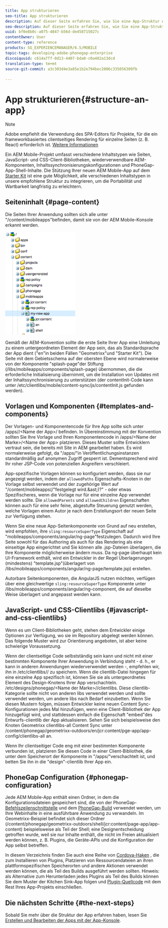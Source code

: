```yaml
---
title: App strukturieren
seo-title: App strukturieren
description: Auf dieser Seite erfahren Sie, wie Sie eine App-Struktur erstellen. Diese Seite beschreibt, wie Vorlagen und Komponenten zusammen mit Informationen zu JavaScript und CSS Clientlibs strukturiert werden.
seo-description: Auf dieser Seite erfahren Sie, wie Sie eine App-Struktur erstellen. Diese Seite beschreibt, wie Vorlagen und Komponenten zusammen mit Informationen zu JavaScript und CSS Clientlibs strukturiert werden.
uuid: bf0e8b0c-a075-4847-b56d-de458715027c
contentOwner: User
content-type: reference
products: SG_EXPERIENCEMANAGER/6.5/MOBILE
topic-tags: developing-adobe-phonegap-enterprise
discoiquuid: c614a7ff-0d13-4407-bda0-c0a402a13dcd
translation-type: tm+mt
source-git-commit: a3c303d4e3a85e1b2e794bec2006c335056309fb

---
```



# App strukturieren{#structure-an-app}

>[!NOTE]
>
>Adobe empfiehlt die Verwendung des SPA-Editors für Projekte, für die ein frameworkbasiertes clientseitiges Rendering für einzelne Seiten (z. B. React) erforderlich ist. [Weitere Informationen](/help/sites-developing/spa-overview.md)

Ein AEM Mobile-Projekt umfasst verschiedene Inhaltstypen wie Seiten, JavaScript- und CSS-Client-Bibliotheken, wiederverwendbare AEM-Komponenten, Inhaltssynchronisierungskonfigurationen und PhoneGap-App-Shell-Inhalte. Die Stützung Ihrer neuen AEM Mobile-App auf dem [Starter Kit](https://github.com/Adobe-Marketing-Cloud-Apps/aem-phonegap-starter-kit) ist eine gute Möglichkeit, alle verschiedenen Inhaltstypen in unsere empfohlene Struktur zu integrieren, um die Portabilität und Wartbarkeit langfristig zu erleichtern.

## Seiteninhalt {#page-content}

Die Seiten Ihrer Anwendung sollten sich alle unter &quot;/content/mobileapps&quot;befinden, damit sie von der AEM Mobile-Konsole erkannt werden.

![chlimage_1-52](assets/chlimage_1-52.png)

Gemäß der AEM-Konvention sollte die erste Seite Ihrer App eine Umleitung zu einem untergeordneten Element der App sein, das als Standardsprache der App dient (&quot;en&quot;in beiden Fällen &quot;Geometrixx&quot;und &quot;Starter Kit&quot;). Die Seite mit dem Gebietsschema auf der obersten Ebene wird normalerweise von der Komponente &quot;splash-page&quot;der Stiftung (/libs/mobileapps/components/splash-page) übernommen, die die erforderliche Initialisierung übernimmt, um die Installation von Updates mit der Inhaltssynchronisierung zu unterstützen (der contentInit-Code kann unter /etc/clientlibs/mobile/content-sync/js/contentInit.js gefunden werden).

## Vorlagen und Komponenten {#templates-and-components}

Der Vorlagen- und Komponentencode für Ihre App sollte sich unter /apps//&lt;Name der App>/ befinden. In Übereinstimmung mit der Konvention sollten Sie Ihre Vorlage und Ihren Komponentencode in /apps/&lt;Name der Marke>/&lt;Name der App> platzieren. Dieses Muster sollte Entwicklern vertraut sein, die bereits mit Site in AEM gearbeitet haben. Es wird normalerweise gefolgt, da &quot;/apps/&quot;in Veröffentlichungsinstanzen standardmäßig auf anonymen Zugriff gesperrt ist. Dementsprechend wird Ihr roher JSP-Code von potenziellen Angreifern verschleiert.

App-spezifische Vorlagen können so konfiguriert werden, dass sie nur angezeigt werden, indem der `allowedPaths` Eigenschafts-Knoten in der Vorlage selbst verwendet und der zugehörige Wert auf &quot;/content/mobileapps(/&quot;festgelegt wird.&amp;ast;)?&quot; - oder etwas Spezifischeres, wenn die Vorlage nur für eine einzelne App verwendet werden sollte. Die `allowedParents` und `allowedChildren` Eigenschaften können auch für eine sehr feine, abgestufte Steuerung genutzt werden, welche Vorlagen einem Autor je nach dem Erstellungsort der neuen Seite zur Verfügung stehen.

Wenn Sie eine neue App-Seitenkomponente von Grund auf neu erstellen, wird empfohlen, ihre `sling:resourceSuperType` Eigenschaft auf &quot;mobileapps/components/angular/ng-page&quot;festzulegen. Dadurch wird Ihre Seite sowohl für das Authoring als auch für das Rendering als eine einseitige App eingerichtet und Sie können alle .jsp-Dateien überlagern, die Ihre Komponente möglicherweise ändern muss. Da ng-page überhaupt kein UI-Framework enthält, wird ein Entwickler in der Regel Überlagerungen (mindestens) &quot;template.jsp&quot;(überlagert von /libs/mobileapps/components/angular/ng-page/template.jsp) erstellen.

Autorbare Seitenkomponenten, die AngularJS nutzen möchten, verfügen über eine gleichwertige `sling:resourceSuperType` Komponente unter /libs/mobileapps/components/angular/ng-component, die auf dieselbe Weise überlagert und angepasst werden kann.

## JavaScript- und CSS-Clientlibs {#javascript-and-css-clientlibs}

Wenn es um Client-Bibliotheken geht, stehen dem Entwickler einige Optionen zur Verfügung, wo sie im Repository abgelegt werden können. Das folgende Muster wird zur Orientierung angeboten, ist aber keine schwierige Voraussetzung.

Wenn der clientseitige Code selbstständig sein kann und nicht mit einer bestimmten Komponente Ihrer Anwendung in Verbindung steht - d. h., er kann in anderen Anwendungen wiederverwendet werden -, empfehlen wir, ihn in /etc/clientlibs// zu speichern. Wenn die clientlib-Datei hingegen für eine einzelne App spezifisch ist, können Sie sie als untergeordnetes Element des Design-Knotens Ihrer App verschachteln. /etc/designs/phonegap/&lt;Name der Marke>//clientlibs. Diese clientlib-Kategorie sollte nicht von anderen libs verwendet werden und sollte verwendet werden, um andere libs nach Bedarf einzubetten. Wenn Sie diesen Mustern folgen, müssen Entwickler keine neuen Content Sync-Konfigurationen jedes Mal hinzufügen, wenn eine Client-Bibliothek der App hinzugefügt wird, und stattdessen einfach die Eigenschaft &quot;embed&quot;des Entwurfs-clientlib der App aktualisieren. Sehen Sie sich beispielsweise den Knoten Geometrixx clientlibs-all Content Sync unter /content/phonegap/geometrixx-outdoors/en/jcr:content/pge-app/app-config/clientlibs-all an.

Wenn Ihr clientseitiger Code eng mit einer bestimmten Komponente verbunden ist, platzieren Sie diesen Code in einer Client-Bibliothek, die unter dem Speicherort der Komponente in &quot;/apps/&quot;verschachtelt ist, und betten Sie ihn in die &quot;design&quot;-clientlib Ihrer App ein.

## PhoneGap Configuration {#phonegap-configuration}

Jede AEM Mobile-App enthält einen Ordner, in dem die Konfigurationsdateien gespeichert sind, die von der PhoneGap- [Befehlszeilenschnittstelle](https://github.com/phonegap/phonegap-cli) und dem [PhoneGap-Build](https://build.phonegap.com/) verwendet werden, um Ihre Webinhalte in eine ausführbare Anwendung zu verwandeln. Im Geometrixx-Beispiel befindet sich dieser Ordner (/content/phonegap/geometrixx-outdoors/shell/jcr:content/page-app/app-content) beispielsweise als Teil der Shell; eine Designentscheidung getroffen wurde, weil sie nur Inhalte enthält, die nicht im Freien aktualisiert werden können, z. B. Plugins, die Geräte-APIs und die Konfiguration der App selbst betreffen.

In diesem Verzeichnis finden Sie auch eine Reihe von [Cordova-Haken](https://cordova.apache.org/docs/en/edge/guide_appdev_hooks_index.md.html#Hooks%20Guide) , die zum Installieren von Plugins, Platzieren von Ressourcendateien an ihren plattformspezifischen Speicherorten und andere Aktionen verwendet werden können, die als Teil des Builds ausgeführt werden sollten. Hinweis: als Alternative zum Herunterladen jedes Plugins als Teil des Builds können Sie dem Muster der Kitchen Sink-App folgen und [Plugin-Quellcode](https://github.com/blefebvre/aem-phonegap-kitchen-sink/tree/master/content/src/main/content/jcr_root/content/phonegap/kitchen-sink/shell/_jcr_content/pge-app/app-content/phonegap/plugins) mit dem Rest Ihres App-Projekts einschließen.

## Die nächsten Schritte {#the-next-steps}

Sobald Sie mehr über die Struktur der App erfahren haben, lesen Sie [Erstellen und Bearbeiten der Apps mit der App-Konsole](/help/mobile/phonegap-apps-console.md).
